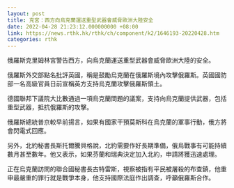 ```yaml
---
layout: post
title: 克宮：西方向烏克蘭運送重型武器會威脅歐洲大陸安全
date: 2022-04-28 21:23:12.000000000 +08:00
link: https://news.rthk.hk/rthk/ch/component/k2/1646193-20220428.htm
categories: rthk
---
```


俄羅斯克里姆林宮警告西方，向烏克蘭運送重型武器會威脅歐洲大陸的安全。

俄羅斯外交部點名批評英國，稱是鼓勵烏克蘭在俄羅斯境內攻擊俄羅斯。英國國防部一名高級官員日前宣稱英方支持烏克蘭攻擊俄羅斯領土。

德國聯邦下議院大比數通過一項烏克蘭問題的議案，支持向烏克蘭提供武器，包括重型武器，抵抗俄羅斯的攻擊。

俄羅斯總統普京較早前揚言，如果有國家干預莫斯科在烏克蘭的軍事行動，俄方將會閃電式回應。

另外，北約秘書長斯托爾騰貝格說，北約需要作好長期準備，俄烏戰事有可能持續數月甚至數年。他又表示，如果芬蘭和瑞典決定加入北約，申請將獲迅速處理。

正在烏克蘭訪問的聯合國秘書長古特雷斯，視察被指有平民被屠殺的布查鎮，他重申最嚴重的罪行就是戰爭本身，他支持國際法庭作出調查，呼籲俄羅斯合作。
